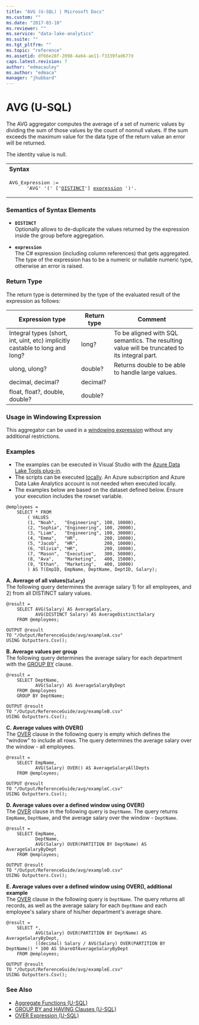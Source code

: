 ```yaml
---
title: "AVG (U-SQL) | Microsoft Docs"
ms.custom: ""
ms.date: "2017-03-10"
ms.reviewer: ""
ms.service: "data-lake-analytics"
ms.suite: ""
ms.tgt_pltfrm: ""
ms.topic: "reference"
ms.assetid: df66e28f-2098-4a64-ae11-f3339fad677d
caps.latest.revision: 7
author: "edmacauley"
ms.author: "edmaca"
manager: "jhubbard"
---
```

# AVG (U-SQL)
The AVG aggregator computes the average of a set of numeric values by dividing the sum of those values by the count of nonnull values. If the sum exceeds the maximum value for the data type of the return value an error will be returned. 

The identity value is null. 

<table><th align="left">Syntax</th><tr><td><pre>
AVG_Expression :=                                                                                        
      'AVG' '(' ['<a href="#dist">DISTINCT</a>'] <a href="#exp">expression</a> ')'.
</pre></td></tr></table>

### Semantics of Syntax Elements 
* <a name="dist"></a>**`DISTINCT`**  
Optionally allows to de-duplicate the values returned by the expression inside the group before aggregation.  

* <a name="exp"></a>**`expression`**  
The C# expression (including column references) that gets aggregated. The type of the expression has to be a numeric or nullable numeric type, otherwise an error is raised. 

### Return Type 
The return type is determined by the type of the evaluated result of the expression as follows: 

|Expression type|Return type|Comment| 
|---|---|---|
|Integral types (short, int, uint, etc) implicitly castable to long and long?| long?|To be aligned with SQL semantics. The resulting value will be truncated to its integral part.| 
|ulong, ulong?|double?|Returns double to be able to handle large values.| 
|decimal, decimal?|decimal?||
|float, float?, double, double?|double?||

### Usage in Windowing Expression 
This aggregator can be used in a [windowing expression](over-expression-u-sql.md) without any additional restrictions. 

### Examples
- The examples can be executed in Visual Studio with the [Azure Data Lake Tools plug-in](https://www.microsoft.com/download/details.aspx?id=49504).  
- The scripts can be executed [locally](https://docs.microsoft.com/azure/data-lake-analytics/data-lake-analytics-data-lake-tools-get-started#run-u-sql-locally).  An Azure subscription and Azure Data Lake Analytics account is not needed when executed locally.
- The examples below are based on the dataset defined below.  Ensure your execution includes the rowset variable.  
```
@employees = 
    SELECT * FROM 
        ( VALUES
        (1, "Noah",   "Engineering", 100, 10000),
        (2, "Sophia", "Engineering", 100, 20000),
        (3, "Liam",   "Engineering", 100, 30000),
        (4, "Emma",   "HR",          200, 10000),
        (5, "Jacob",  "HR",          200, 10000),
        (6, "Olivia", "HR",          200, 10000),
        (7, "Mason",  "Executive",   300, 50000),
        (8, "Ava",    "Marketing",   400, 15000),
        (9, "Ethan",  "Marketing",   400, 10000) 
        ) AS T(EmpID, EmpName, DeptName, DeptID, Salary);
```

**A.    Average of all values(`Salary`)**  
The following query determines the average salary 1) for all employees, and 2) from all DISTINCT salary values.
```
@result =
    SELECT AVG(Salary) AS AverageSalary,
           AVG(DISTINCT Salary) AS AverageDistinctSalary
    FROM @employees;

OUTPUT @result
TO "/Output/ReferenceGuide/avg/exampleA.csv"
USING Outputters.Csv();
```

**B.    Average values per group**  
The following query determines the average salary for each department with the [GROUP BY](group-by-and-having-clauses-u-sql.md) clause.
```
@result =
    SELECT DeptName,
           AVG(Salary) AS AverageSalaryByDept
    FROM @employees
    GROUP BY DeptName;

OUTPUT @result
TO "/Output/ReferenceGuide/avg/exampleB.csv"
USING Outputters.Csv();
```

**C.    Average values with OVER()**  
The [OVER](over-expression-u-sql.md) clause in the following query is empty which defines the "window" to include all rows. The query determines the average salary over the window - all employees.
```
@result =
    SELECT EmpName,
           AVG(Salary) OVER() AS AverageSalaryAllDepts
    FROM @employees;

OUTPUT @result
TO "/Output/ReferenceGuide/avg/exampleC.csv"
USING Outputters.Csv();
```

**D.    Average values over a defined window using OVER()**  
The [OVER](over-expression-u-sql.md) clause in the following query is `DeptName`.  The query returns `EmpName`, `DeptName`, and the average salary over the window - `DeptName`.
```
@result =
    SELECT EmpName,
           DeptName,
           AVG(Salary) OVER(PARTITION BY DeptName) AS AverageSalaryByDept
    FROM @employees;

OUTPUT @result
TO "/Output/ReferenceGuide/avg/exampleD.csv"
USING Outputters.Csv();
```

**E.    Average values over a defined window using OVER(), additional example**  
The [OVER](over-expression-u-sql.md) clause in the following query is `DeptName`.  The query returns all records, as well as the average salary for each `DeptName` and each employee's salary share of his/her department's average share.
```
@result =
    SELECT *,
           AVG(Salary) OVER(PARTITION BY DeptName) AS AverageSalaryByDept,
           ((decimal) Salary / AVG(Salary) OVER(PARTITION BY DeptName)) * 100 AS ShareOfAverageSalaryByDept
    FROM @employees;

OUTPUT @result
TO "/Output/ReferenceGuide/avg/exampleE.csv"
USING Outputters.Csv();
```

### See Also 
* [Aggregate Functions (U-SQL)](aggregate-functions-u-sql.md)  
* [GROUP BY and HAVING Clauses (U-SQL)](group-by-and-having-clauses-u-sql.md)
* [OVER Expression (U-SQL)](over-expression-u-sql.md) 
